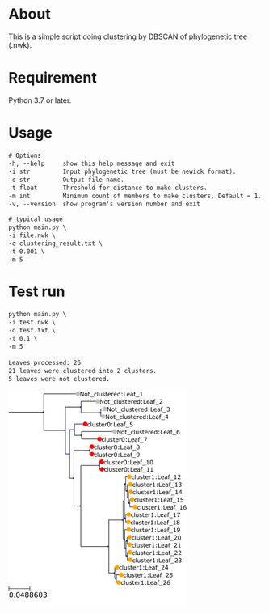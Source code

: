 # About
This is a simple script doing clustering by DBSCAN of phylogenetic tree (.nwk).

# Requirement
Python 3.7 or later.

# Usage
```
# Options
-h, --help     show this help message and exit
-i str         Input phylogenetic tree (must be newick format).
-o str         Output file name.
-t float       Threshold for distance to make clusters.
-m int         Minimum count of members to make clusters. Default = 1.
-v, --version  show program's version number and exit
```

```
# typical usage
python main.py \
-i file.nwk \
-o clustering_result.txt \
-t 0.001 \
-m 5
```
# Test run
```
python main.py \
-i test.nwk \
-o test.txt \
-t 0.1 \
-m 5

Leaves processed: 26
21 leaves were clustered into 2 clusters.
5 leaves were not clustered.
```
![test_tree](https://github.com/shohei-kojima/phylo-dbscan/blob/main/test.png)
